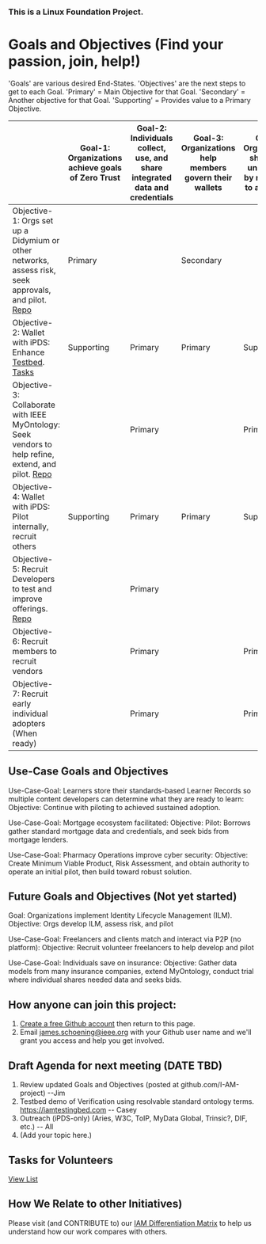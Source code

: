 ### This is a Linux Foundation Project. 
# Goals and Objectives (Find your passion, join, help!)
'Goals' are various desired End-States.   'Objectives' are the next steps to get to each Goal. 'Primary' = Main Objective for that Goal. 'Secondary' = Another objective for that Goal.  'Supporting' = Provides value to a Primary Objective.

|  | Goal-1: Organizations achieve goals of Zero Trust | Goal-2: Individuals collect, use, and share integrated data and credentials  |Goal-3: Organizations help members govern their wallets | Goal-4: Organizations share their unique data by mapping it to a standard  ||
| ----------------------------- | -------------| ----------|  ----------| ----------| ----------|
| Objective-1: Orgs set up a Didymium or other networks, assess risk, seek approvals, and pilot.  [Repo](https://github.com/I-AM-project/bbu-gf) | Primary |  | Secondary ||
| Objective-2: Wallet with iPDS: Enhance [Testbed](https://iamtestingbed.com/).  [  Tasks](https://github.com/I-AM-project/tasks-for-volunteers/tree/main/Aries-Personal-Data-Store)| Supporting | Primary |Primary | Supporting |
| Objective-3: Collaborate with IEEE MyOntology: Seek vendors to help refine, extend, and pilot. [Repo](https://opensource.ieee.org/myontology-group)   |    | Primary |         |Primary ||
| Objective-4: Wallet with iPDS: Pilot internally, recruit others|  Supporting | Primary | Primary  | Supporting |   |
| Objective-5: Recruit Developers to test and improve offerings. [Repo](https://github.com/I-AM-project/keri-resources)       |   |Primary |
|Objective-6: Recruit members to recruit vendors ||Primary||Primary |
|Objective-7: Recruit early individual adopters (When ready)||Primary ||Primary| |

## Use-Case Goals and Objectives
Use-Case-Goal: Learners store their standards-based Learner Records so multiple content developers can determine what they are ready to learn:  Objective: Continue with piloting to achieved sustained adoption. 

Use-Case-Goal: Mortgage ecosystem facilitated: Objective: Pilot: Borrows gather standard mortgage data and credentials, and seek bids from mortgage lenders.  

Use-Case-Goal: Pharmacy Operations improve cyber security: Objective: Create Minimum Viable Product, Risk Assessment, and obtain authority to operate an initial pilot, then build toward robust solution. 

## Future Goals and Objectives (Not yet started)
Goal: Organizations implement Identity Lifecycle Management (ILM).  Objective: Orgs develop ILM, assess risk, and pilot

Use-Case-Goal: Freelancers and clients match and interact via P2P (no platform): Objective: Recruit volunteer freelancers to help develop and pilot

Use-Case-Goal: Individuals save on insurance: Objective: Gather data models from many insurance companies, extend MyOntology, conduct trial where individual shares needed data and seeks bids. 

## How anyone can join this project:  
1. [Create a free Github account](https://github.com) then return to this page.
2. Email james.schoening@ieee.org with your Github user name and we'll grant you access and help you get involved.     

## Draft Agenda for next meeting (DATE TBD)  

1. Review updated Goals and Objectives (posted at github.com/I-AM-project) --Jim
2. Testbed demo of Verification using resolvable standard ontology terms.  https://iamtestingbed.com -- Casey
3. Outreach (iPDS-only) (Aries, W3C, ToIP, MyData Global, Trinsic?, DIF, etc.)  -- All
4. (Add your topic here.)
 

  
## Tasks for Volunteers

[View List](https://github.com/I-AM-project/tasks-for-volunteers)

 

## How We Relate to other Initiatives)
Please visit (and CONTRIBUTE to) our [IAM Differentiation Matrix](https://docs.google.com/spreadsheets/d/160XP7o7k9FFyaFKeGaJFUj2zm7mz8xYUQI1lAVarrC0) to help us understand how our work compares with others.  
